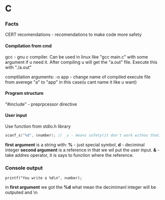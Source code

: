 # C

### Facts

CERT recomendations - recomendations to make code more safety

#### Compilation from cmd

gcc - gnu c compiler. Can be used in linux like "gcc main.c" with some argument if u need it. After compiling u will get the "a.out" file. Execute this with "./a.out"

comptilation arguments:
-o app - change name of compiled execute file from averege "a" to "app" in this case(u cant name it like u want)

#### Program structure

"#include" - preprpcessor directive

#### User input

Use function from stdio.h library

```c
scanf_s("%d", &number); // _s - means safety(it don't work withou that)
```

**first argument** is a string with: **%** - just special symbol, **d** - deciminal integer
**second argument** is a reference in that we wil put the user input. **&** - take addres operator, it is says to function where the reference.

### Console output

```
printf("You write a %d\n", number);
```

in **first argument** we got the **%d** what mean the decimimanl integer will be outputed and \n
